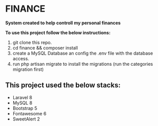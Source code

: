 # FINANCE
**System created to help controll my personal finances**

**To use this project follow the below instructions:**
1. git clone this repo.
2. cd finance && composer install
3. create a MySQL Database an config the .env file with the database access.
4. run php artisan migrate to install the migrations (run the categories migration first)

## This project used the below stacks:
* Laravel 8
* MySQL 8
* Bootstrap 5
* Fontawesome 6
* SweetAlert 2
